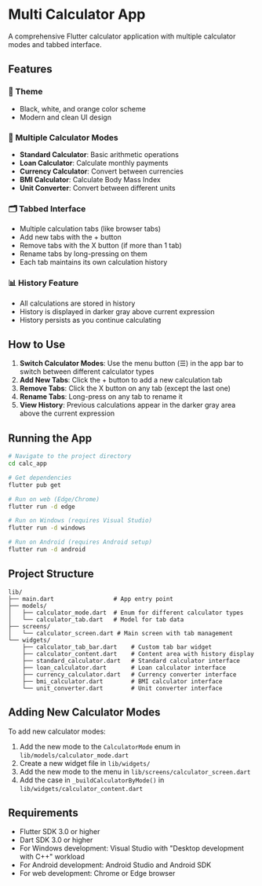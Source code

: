 # Multi Calculator App

A comprehensive Flutter calculator application with multiple calculator modes and tabbed interface.

## Features

### 🎨 Theme
- Black, white, and orange color scheme
- Modern and clean UI design

### 📱 Multiple Calculator Modes
- **Standard Calculator**: Basic arithmetic operations
- **Loan Calculator**: Calculate monthly payments
- **Currency Calculator**: Convert between currencies
- **BMI Calculator**: Calculate Body Mass Index
- **Unit Converter**: Convert between different units

### 🗂️ Tabbed Interface
- Multiple calculation tabs (like browser tabs)
- Add new tabs with the + button
- Remove tabs with the X button (if more than 1 tab)
- Rename tabs by long-pressing on them
- Each tab maintains its own calculation history

### 📊 History Feature
- All calculations are stored in history
- History is displayed in darker gray above current expression
- History persists as you continue calculating

## How to Use

1. **Switch Calculator Modes**: Use the menu button (☰) in the app bar to switch between different calculator types
2. **Add New Tabs**: Click the + button to add a new calculation tab
3. **Remove Tabs**: Click the X button on any tab (except the last one)
4. **Rename Tabs**: Long-press on any tab to rename it
5. **View History**: Previous calculations appear in the darker gray area above the current expression

## Running the App

```bash
# Navigate to the project directory
cd calc_app

# Get dependencies
flutter pub get

# Run on web (Edge/Chrome)
flutter run -d edge

# Run on Windows (requires Visual Studio)
flutter run -d windows

# Run on Android (requires Android setup)
flutter run -d android
```

## Project Structure

```
lib/
├── main.dart                 # App entry point
├── models/
│   ├── calculator_mode.dart  # Enum for different calculator types
│   └── calculator_tab.dart   # Model for tab data
├── screens/
│   └── calculator_screen.dart # Main screen with tab management
└── widgets/
    ├── calculator_tab_bar.dart    # Custom tab bar widget
    ├── calculator_content.dart    # Content area with history display
    ├── standard_calculator.dart   # Standard calculator interface
    ├── loan_calculator.dart       # Loan calculator interface
    ├── currency_calculator.dart   # Currency converter interface
    ├── bmi_calculator.dart        # BMI calculator interface
    └── unit_converter.dart        # Unit converter interface
```

## Adding New Calculator Modes

To add new calculator modes:

1. Add the new mode to the `CalculatorMode` enum in `lib/models/calculator_mode.dart`
2. Create a new widget file in `lib/widgets/`
3. Add the new mode to the menu in `lib/screens/calculator_screen.dart`
4. Add the case in `_buildCalculatorByMode()` in `lib/widgets/calculator_content.dart`

## Requirements

- Flutter SDK 3.0 or higher
- Dart SDK 3.0 or higher
- For Windows development: Visual Studio with "Desktop development with C++" workload
- For Android development: Android Studio and Android SDK
- For web development: Chrome or Edge browser 